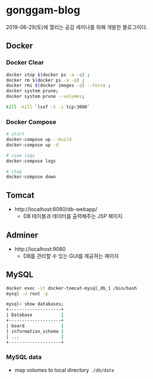 # gonggam-blog

2019-06-29(토)에 열리는 공감 세미나를 위해 개발한 블로그이다.

## Docker

### Docker Clear

```sh
docker stop $(docker ps -a -q) ;
docker rm $(docker ps -a -q) ;
docker rmi $(docker images -q) --force ;
docker system prune;
docker system prune --volumes;

kill -kill `lsof -t -i tcp:3000`
```

### Docker Compose

```sh
# start
docker-compose up --build
docker-compose up -d

# view logs
docker-compose logs

# stop
docker-compose down
```

## Tomcat

- http://localhost:8080/db-webapp/
  - DB 테이블과 데이터를 출력해주는 JSP 페이지

## Adminer

- http://localhost:9080
  - DB를 관리할 수 있는 GUI를 제공하는 페이지

## MySQL

```sh
docker exec -it docker-tomcat-mysql_db_1 /bin/bash
mysql -u root -p

mysql> show databases;
+--------------------+
| Database           |
+--------------------+
| board              |
| information_schema |
| ...                |
+--------------------+
```

### MySQL data

- map volumes to local directory `./db/data`
